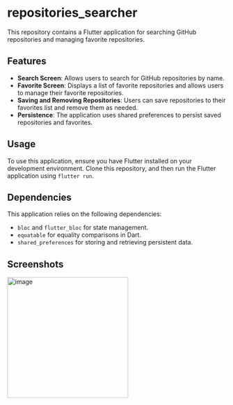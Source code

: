 # repositories_searcher

This repository contains a Flutter application for searching GitHub repositories and managing favorite repositories.

## Features

- **Search Screen**: Allows users to search for GitHub repositories by name.
- **Favorite Screen**: Displays a list of favorite repositories and allows users to manage their favorite repositories.
- **Saving and Removing Repositories**: Users can save repositories to their favorites list and remove them as needed.
- **Persistence**: The application uses shared preferences to persist saved repositories and favorites.

## Usage

To use this application, ensure you have Flutter installed on your development environment. Clone this repository, and then run the Flutter application using `flutter run`.

## Dependencies

This application relies on the following dependencies:
- `bloc` and `flutter_bloc` for state management.
- `equatable` for equality comparisons in Dart.
- `shared_preferences` for storing and retrieving persistent data.
  
## Screenshots

<img width="278" alt="image" src="https://github.com/KostiantynKi/repositories_searcher/assets/90638460/fc97a817-c0cd-4c78-a76c-f292f1662dc2">
